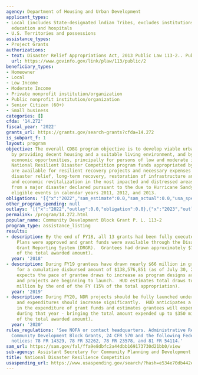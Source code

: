 ```yaml
---
agency: Department of Housing and Urban Development
applicant_types:
- Local (includes State-designated lndian Tribes, excludes institutions of higher
  education and hospitals
- U.S. Territories and possessions
assistance_types:
- Project Grants
authorizations:
- text: Disaster Relief Appropriations Act, 2013 Public Law 113-2.. Pub. L. 113, 2.
  url: https://www.govinfo.gov/link/plaw/113/public/2
beneficiary_types:
- Homeowner
- Local
- Low Income
- Moderate Income
- Private nonprofit institution/organization
- Public nonprofit institution/organization
- Senior Citizen (60+)
- Small business
categories: []
cfda: '14.272'
fiscal_year: '2022'
grants_url: https://grants.gov/search-grants?cfda=14.272
is_subpart_f: 1
layout: program
objective: The overall CDBG program objective is to develop viable urban communities,
  by providing decent housing and a suitable living environment, and by expanding
  economic opportunities, principally for persons of low and moderate income. The
  National Resilient Disaster Competition program funds appropriated by P.L. 113-2
  are available for resilient recovery projects and necessary expenses related to
  disaster relief, long-term recovery, restoration of infrastructure and housing,
  and economic revitalization in the most impacted and distressed areas resulting
  from a major disaster declared pursuant to the due to Hurricane Sandy and other
  eligible events in calendar years 2011, 2012, and 2013.
obligations: '[{"x":"2022","sam_estimate":0.0,"sam_actual":0.0,"usa_spending_actual":0.0},{"x":"2023","sam_estimate":0.0,"sam_actual":0.0,"usa_spending_actual":-606138.41},{"x":"2024","sam_estimate":0.0,"sam_actual":0.0,"usa_spending_actual":0.0}]'
other_program_spending: null
outlays: '[{"x":"2022","outlay":0.0,"obligation":0.0},{"x":"2023","outlay":60465203.55,"obligation":-606138.41},{"x":"2024","outlay":0.0,"obligation":0.0}]'
permalink: /program/14.272.html
popular_name: Community Development Block Grant P. L. 113-2
program_type: assistance_listing
results:
- description: By the end of FY18, all 13 grants had been fully executed with grantees.  Action
    Plans were approved and grant funds were available through the Disaster Recovery
    Grant Reporting System (DRGR).  Grantees had drawn approximately $73 million (7.3%
    of the total awarded amount).
  year: '2018'
- description: During FY19 grantees have drawn nearly $66 million in grant funds,
    for a cumulative disbursed amount of $138,576,851 (as of July 30, 2019).  HUD
    expects the pace of grantee draws to increase as program designs are nearing completion,
    and projects are beginning to launch.  HUD estimates total draws to reach $150
    million by the end of the FY (15% of the total appropriation).
  year: '2019'
- description: During FY20, NDR projects should be fully launched under all grants
    and expenditures should increase significantly.  HUD anticipates a 33% increase
    in the expenditure of grant funds and estimates grantees will expend $200 million
    during that year - bringing the total amount expended up to $350 million (35%
    of the total awarded amount).
  year: '2020'
rules_regulations: 'See NOFA or contact headquarters. Administrative Regulations for
  Community Development Block Grants, 24 CFR 570 and the following Federal Register
  notices: 78 FR 14329, 78 FR 32262, 78 FR 23578, and 81 FR 54114.'
sam_url: https://sam.gov/fal/ffa9e8dbfc2a44dbb169173730d21bb0/view
sub-agency: Assistant Secretary for Community Planning and Development
title: National Disaster Resilience Competition
usaspending_url: https://www.usaspending.gov/search/?hash=e534e70db442ec1cafc6ae7a2a308a5a
---
```

